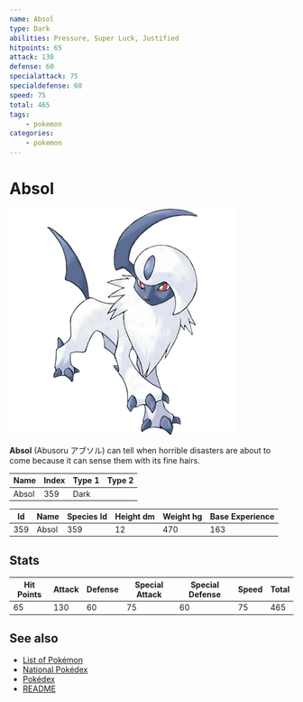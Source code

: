 ```yaml
---
name: Absol
type: Dark
abilities: Pressure, Super Luck, Justified
hitpoints: 65
attack: 130
defense: 60
specialattack: 75
specialdefense: 60
speed: 75
total: 465
tags:
    - pokemon
categories:
    - pokemon
---
```


# Absol


![Absol](images/359.png)

**Absol** (Abusoru &#x30a2;&#x30d6;&#x30bd;&#x30eb;) can tell when horrible disasters are about to come because it can sense them with its fine hairs.

| **Name** | **Index** | **Type 1** | **Type 2** |
|----|----|----|----|
| Absol | 359 | Dark  |  |


| **Id** | **Name** | **Species Id** | **Height dm** | **Weight hg** | **Base Experience** |
|--------|----------|----------------|------------|------------|---------------------|
| 359 | Absol | 359 | 12 | 470 | 163 |


## Stats

| **Hit Points** | **Attack** | **Defense** | **Special Attack** | **Special Defense** | **Speed** | **Total** |
|----------------|------------|-------------|--------------------|---------------------|-----------|-----------|
| 65 | 130 | 60 | 75 | 60 | 75 | 465 |

## See also

- [List of Pokémon](../pokemon.md)
- [National Pokédex](../national_pokedex.md)
- [Pokédex](../pokedex.md)
- [README](../README.md)
